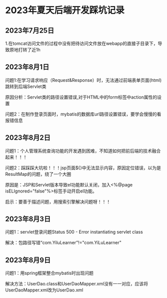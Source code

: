 # 2023年夏天后端开发踩坑记录

## 2023年7月25日

1.在tomcat访问文件的过程中没有把待访问文件放在webapp的直接子目录下，导致原地打转了近1h

## 2023年8月1日

问题1:在学习请求响应（Request&Response）时，无法通过前端表单页面(html)跳转到后端Servlet类

原因分析：Servlet类的路径设置错误,对于HTML中的form标签中action属性的设置

问题2：在制作登录页面时，mybatis的数据库url路径设置错误，要学会慢慢的看报错信息

## 2023年8月2日

问题1：个人管理系统查询功能的开发遇到困难，不知道如何把前后端的技术融合起来！！！

问题2：踩踩踩大坑啦！！！jsp页面${}中无法显示内容，原因定位错误，以为是ResultMap的问题，绕了一个大圈

原因是：JSP和Servlet版本导致el功能默认关闭，加入<%@page isELIgnored="false"%>标签手动开启el功能。

启示：要善于描述问题，用搜索引擎解决问题呀！！！

## 2023年8月3日

问题1：servlet登录问题Status 500 - Error instantiating servlet class 

解决：包路径写错“com.YiluLearner”!="com.YiLuLearner"

## 2023年8月9日

问题1：用spring框架整合mybatis时出现问题

解决方法：UserDao.class和UserDaoMapper.xml没有一一对应，应该将UserDaoMapper.xml改为UserDao.xml

